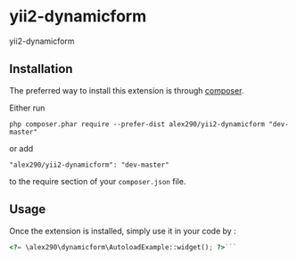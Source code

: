 yii2-dynamicform
================
yii2-dynamicform

Installation
------------

The preferred way to install this extension is through [composer](http://getcomposer.org/download/).

Either run

```
php composer.phar require --prefer-dist alex290/yii2-dynamicform "dev-master"
```

or add

```
"alex290/yii2-dynamicform": "dev-master"
```

to the require section of your `composer.json` file.


Usage
-----

Once the extension is installed, simply use it in your code by  :

```php
<?= \alex290\dynamicform\AutoloadExample::widget(); ?>```